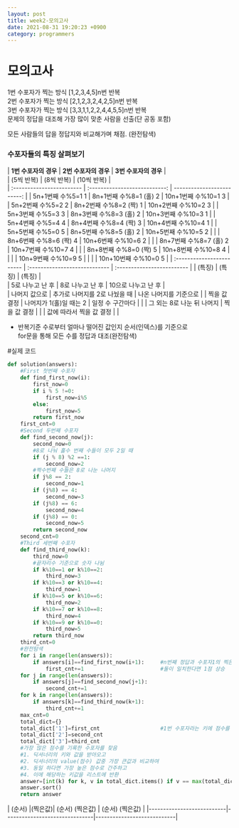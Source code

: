 ```yaml
---
layout: post
title: week2-모의고사
date: 2021-08-31 19:20:23 +0900
category: programmers
---
```

# 모의고사  

1번 수포자가 찍는 방식 [1,2,3,4,5]n번 반복  
2번 수포자가 찍는 방식 [2,1,2,3,2,4,2,5]n번 반복  
3번 수포자가 찍는 방식 [3,3,1,1,2,2,4,4,5,5]n번 반복  
문제의 정답을 대조해 가장 많이 맞춘 사람을 선출(단 공동 포함)  

모든 사람들의 답을 정답지와 비교해가며 채점. (완전탐색)  

### 수포자들의 특징 살펴보기  
  
|   **1번 수포자의 경우**   |     **2번 수포자의 경우**     |    **3번 수포자의 경우**   |   
|        (5씩 반복)         |          (8씩 반복)           |         (10씩 반복)        |   
| :------------------------ | :---------------------------: | -------------------------: |
| 5n+1번째 수%5=1     1     | 8n+1번째 수%8=1 (홀)    2     | 10n+1번째 수%10=1    3     |
| 5n+2번째 수%5=2     2     | 8n+2번째 수%8=2 (짝)    1     | 10n+2번째 수%10=2    3     |
| 5n+3번째 수%5=3     3     | 8n+3번째 수%8=3 (홀)    2     | 10n+3번째 수%10=3    1     | 
| 5n+4번째 수%5=4     4     | 8n+4번째 수%8=4 (짝)    3     | 10n+4번째 수%10=4    1     |
| 5n+5번째 수%5=0     5     | 8n+5번째 수%8=5 (홀)    2     | 10n+5번째 수%10=5    2     |
|                           | 8n+6번째 수%8=6 (짝)    4     | 10n+6번째 수%10=6    2     |
|                           | 8n+7번째 수%8=7 (홀)    2     | 10n+7번째 수%10=7    4     |
|                           | 8n+8번째 수%8=0 (짝)    5     | 10n+8번째 수%10=8    4     |
|                           |                               | 10n+9번째 수%10=9    5     |
|                           |                               | 10n+10번째 수%10=0   5     |
| :------------------------ | :---------------------------- | :------------------------- |
| (특징)                    | (특징)                        | (특징)                     |    
| 5로 나누고 난 후          | 8로 나누고 난 후              | 10으로 나누고 난 후        |  
| 나머지 값으로             | 추가로 나머지를 2로 나눴을 때 | 나온 나머지를 기준으로     |
| 찍을 값 결정              | 나머지가 1(홀)일 때는 2       | 일정 수 구간마다           |
|                           | 그 외는 8로 나눈 뒤 나머지    | 찍을 값 결정               |
|                           | 값에 따라서 찍을 값 결정      |                            |  


  
- 반복기준 수로부터 얼마나 떨어진 값인지 순서(인덱스)를 기준으로  
  for문을 통해 모든 수를 정답과 대조(완전탐색)  

#실제 코드  
```python
def solution(answers):
    #First 첫번째 수포자
    def find_first_now(i):
        first_now=0
        if i % 5 !=0:
            first_now=i%5
        else:
            first_now=5
        return first_now
    first_cnt=0
    #Second 두번째 수포자
    def find_second_now(j):
        second_now=0
        #8로 나눠 홀수 번째 수들이 모두 2일 때
        if (j % 8) %2 ==1:
            second_now=2
        #짝수번째 수들은 8로 나눈 나머지
        if j%8 == 2:
            second_now=1        
        if (j%8) == 4:
            second_now=3                
        if (j%8) == 6:
            second_now=4               
        if (j%8) == 0:
            second_now=5               
        return second_now
    second_cnt=0
    #Third 세번째 수포자
    def find_third_now(k):
        third_now=0
        #끝자리수 기준으로 숫자 나뉨
        if k%10==1 or k%10==2:
            third_now=3
        if k%10==3 or k%10==4:
            third_now=1
        if k%10==5 or k%10==6:
            third_now=2
        if k%10==7 or k%10==8:
            third_now=4
        if k%10==9 or k%10==0:
            third_now=5
        return third_now
    third_cnt=0
    #완전탐색
    for i in range(len(answers)):
        if answers[i]==find_first_now(i+1):     #n번째 정답과 수포자1의 찍은 답 비교   
            first_cnt+=1                        #둘이 일치한다면 1점 상승  
    for j in range(len(answers)):
        if answers[j]==find_second_now(j+1):
            second_cnt+=1
    for k in range(len(answers)):        
        if answers[k]==find_third_now(k+1):
            third_cnt+=1
    max_cnt=0
    total_dict={}
    total_dict['1']=first_cnt                   #1번 수포자라는 키에 점수를 value로 할당
    total_dict['2']=second_cnt
    total_dict['3']=third_cnt
    #가장 많은 점수를 기록한 수포자를 찾음
    #1. 딕셔너리의 키와 값을 받아오고   
    #2. 딕셔너리의 value(점수) 값중 가장 큰값과 비교하여
    #3. 동일 하다면 가장 높은 점수로 간주하고 
    #4. 이에 해당하는 키값을 리스트에 반환
    answer=[int(k) for k, v in total_dict.items() if v == max(total_dict.values())]
    answer.sort()
    return answer
```


|  (순서)          |(찍은값)|  (순서)              (찍은값) |  (순서)           (찍은값) | 
|---------------------------|-------------------------------|----------------------------|

